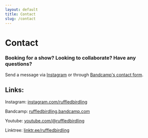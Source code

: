 ```yaml
---
layout: default
title: Contact
slug: /contact
---
```


# Contact
  
### Booking for a show? Looking to collaborate? Have any questions?

Send a message via [Instagram](https://www.instagram.com/ruffledbirdling/) or through  [Bandcamp's contact form](https://bandcamp.com/contact?b=3101726153&n=A%20Magpie%27s%20Hoard).

## Links:

Instagram: [instagram.com/ruffledbirdling](https://www.instagram.com/ruffledbirdling/)

Bandcamp: [ruffledbirdling.bandcamp.com](https://ruffledbirdling.bandcamp.com/)

Youtube: [youtube.com/@ruffledbirdling](https://www.youtube.com/@ruffledbirdling/videos)

Linktree: [linktr.ee/ruffledbirdling](https://linktr.ee/ruffledbirdling)
